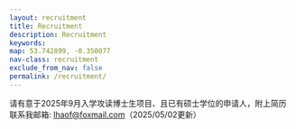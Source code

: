 ```yaml
---
layout: recruitment
title: Recruitment
description: Recruitment
keywords:
map: 53.742899, -0.350077
nav-class: recruitment
exclude_from_nav: false
permalink: /recruitment/
---
```

请有意于2025年9月入学攻读博士生项目、且已有硕士学位的申请人，附上简历联系我邮箱: lhaof@foxmail.com（2025/05/02更新）



